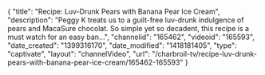 {
    "title": "Recipe: Luv-Drunk Pears with Banana Pear Ice Cream",
    "description": "Peggy K treats us to a guilt-free luv-drunk indulgence of pears and MacaSure chocolat. So simple yet so decadent, this recipe is a must watch for an easy ban...",
    "channelid": "165462",
    "videoid": "165593",
    "date_created": "1399316170",
    "date_modified": "1418181405",
    "type": "captivate",
    "layout": "channelVideo",
    "url": "\/charbroil-tv\/recipe-luv-drunk-pears-with-banana-pear-ice-cream\/165462-165593"
}